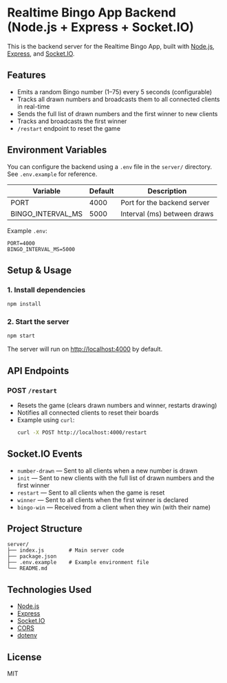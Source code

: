 # Realtime Bingo App Backend (Node.js + Express + Socket.IO)

This is the backend server for the Realtime Bingo App, built with [Node.js](https://nodejs.org/), [Express](https://expressjs.com/), and [Socket.IO](https://socket.io/).

## Features
- Emits a random Bingo number (1–75) every 5 seconds (configurable)
- Tracks all drawn numbers and broadcasts them to all connected clients in real-time
- Sends the full list of drawn numbers and the first winner to new clients
- Tracks and broadcasts the first winner
- `/restart` endpoint to reset the game

## Environment Variables

You can configure the backend using a `.env` file in the `server/` directory. See `.env.example` for reference.

| Variable           | Default | Description                       |
|--------------------|---------|-----------------------------------|
| PORT               | 4000    | Port for the backend server       |
| BINGO_INTERVAL_MS  | 5000    | Interval (ms) between draws       |

Example `.env`:
```
PORT=4000
BINGO_INTERVAL_MS=5000
```

## Setup & Usage

### 1. Install dependencies
```sh
npm install
```

### 2. Start the server
```sh
npm start
```

The server will run on [http://localhost:4000](http://localhost:4000) by default.

## API Endpoints

### POST `/restart`
- Resets the game (clears drawn numbers and winner, restarts drawing)
- Notifies all connected clients to reset their boards
- Example using `curl`:
  ```sh
  curl -X POST http://localhost:4000/restart
  ```

## Socket.IO Events
- `number-drawn` — Sent to all clients when a new number is drawn
- `init` — Sent to new clients with the full list of drawn numbers and the first winner
- `restart` — Sent to all clients when the game is reset
- `winner` — Sent to all clients when the first winner is declared
- `bingo-win` — Received from a client when they win (with their name)

## Project Structure
```
server/
├── index.js        # Main server code
├── package.json
├── .env.example    # Example environment file
└── README.md
```

## Technologies Used
- [Node.js](https://nodejs.org/)
- [Express](https://expressjs.com/)
- [Socket.IO](https://socket.io/)
- [CORS](https://www.npmjs.com/package/cors)
- [dotenv](https://www.npmjs.com/package/dotenv)

## License
MIT 